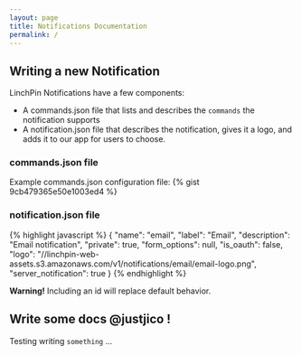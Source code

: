 ```yaml
---
layout: page
title: Notifications Documentation
permalink: /
---
```


## Writing a new Notification

LinchPin Notifications have a few components:
* A commands.json file that lists and describes the `commands` the notification supports
* A notification.json file that describes the notification, gives it a logo, and adds it to our app for users to choose.

### commands.json file

Example commands.json configuration file:
{% gist 9cb479365e50e1003ed4 %}

### notification.json file
{% highlight javascript %}
{
    "name": "email",
    "label": "Email",
    "description": "Email notification",
    "private": true,
    "form_options": null,
    "is_oauth": false,
    "logo": "//linchpin-web-assets.s3.amazonaws.com/v1/notifications/email/email-logo.png",
    "server_notification": true
}
{% endhighlight %}

<div class="alert alert-danger"><b>Warning!</b> Including an id will replace default behavior. </div>

## Write some docs @justjico !


Testing writing `something` ...
